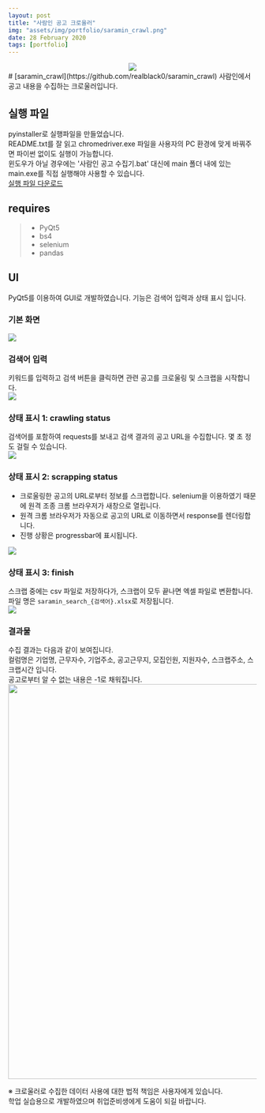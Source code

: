 ```yaml
---
layout: post
title: "사람인 공고 크로울러"
img: "assets/img/portfolio/saramin_crawl.png"
date: 28 February 2020
tags: [portfolio]
---
```

<div align="center">
  <a href="https://github.com/realblack0/saramin_crawl">
    <img src="https://user-images.githubusercontent.com/50395556/77255788-5b973680-6cad-11ea-9caa-1039c775ab61.png">
  </a>
</div>
# [saramin_crawl](https://github.com/realblack0/saramin_crawl)
사람인에서 공고 내용을 수집하는 크로울러입니다.

## 실행 파일
pyinstaller로 실행파일을 만들었습니다.  
README.txt를 잘 읽고 chromedriver.exe 파일을 사용자의 PC 환경에 맞게 바꿔주면 파이썬 없이도 실행이 가능합니다.  
윈도우가 아닐 경우에는 '사람인 공고 수집기.bat' 대신에 main 폴더 내에 있는 main.exe를 직접 실행해야 사용할 수 있습니다.  
<a href='https://drive.google.com/file/d/1hyM-8-eBVi0LvcIA2m_ERWza_HKVm2iY/view?usp=sharing'>실행 파일 다운로드</a>

## requires
> - PyQt5 
> - bs4
> - selenium
> - pandas

## UI
PyQt5를 이용하여 GUI로 개발하였습니다. 기능은 검색어 입력과 상태 표시 입니다.

### 기본 화면
<img src='https://github.com/realblack0/saramin_crawl/raw/master/img/gui_basic.png'>

### 검색어 입력
키워드를 입력하고 검색 버튼을 클릭하면 관련 공고를 크로울링 및 스크랩을 시작합니다.  
<img src='https://github.com/realblack0/saramin_crawl/raw/master/img/gui_search.png'>

### 상태 표시 1: crawling status
검색어를 포함하여 requests를 보내고 검색 결과의 공고 URL을 수집합니다. 몇 초 정도 걸릴 수 있습니다.  
<img src='https://github.com/realblack0/saramin_crawl/raw/master/img/gui_crawl.png'>

### 상태 표시 2: scrapping status
- 크로울링한 공고의 URL로부터 정보를 스크랩합니다. selenium을 이용하였기 때문에 원격 조종 크롬 브라우저가 새창으로 열립니다.  
- 원격 크롬 브라우저가 자동으로 공고의 URL로 이동하면서 response를 렌더링합니다.  
- 진행 상황은 progressbar에 표시됩니다.
<img src='https://github.com/realblack0/saramin_crawl/raw/master/img/gui_scrap.png'>

### 상태 표시 3: finish
스크랩 중에는 csv 파일로 저장하다가, 스크랩이 모두 끝나면 엑셀 파일로 변환합니다.  
파일 명은 `saramin_search_{검색어}.xlsx`로 저장됩니다.  
<img src='https://github.com/realblack0/saramin_crawl/raw/master/img/gui_finish.png'>

### 결과물
수집 결과는 다음과 같이 보여집니다.  
컬럼명은 기업명, 근무자수, 기업주소, 공고근무지, 모집인원, 지원자수, 스크랩주소, 스크랩시간 입니다.  
공고로부터 알 수 없는 내용은 -1로 채워집니다.
<img src='https://github.com/realblack0/saramin_crawl/raw/master/img/scrap_result.png' width="800">
  
  
※ 크로울러로 수집한 데이터 사용에 대한 법적 책임은 사용자에게 있습니다.  
학업 실습용으로 개발하였으며 취업준비생에게 도움이 되길 바랍니다.

